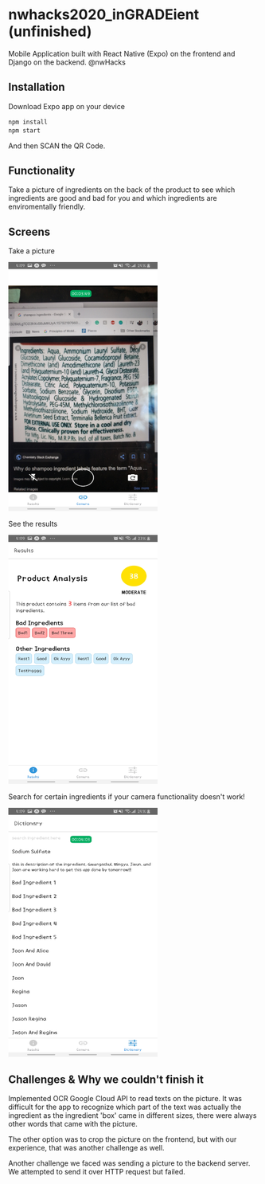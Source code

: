# nwhacks2020_inGRADEient (unfinished)

Mobile Application built with React Native (Expo) on the frontend and Django on the backend. @nwHacks

## Installation

Download Expo app on your device

```bash
npm install
npm start
```

And then SCAN the QR Code.

## Functionality

Take a picture of ingredients on the back of the product to see which ingredients are good and bad for you and which ingredients are enviromentally friendly.

## Screens

Take a picture

<img src="Screenshot_20200116-160935_Expo.jpg" width="300" height="500">

See the results

<img src="Screenshot_20200116-160910_Expo.jpg" width="300" height="500">

Search for certain ingredients if your camera functionality doesn't work!

<img src="Screenshot_20200116-160948_Expo.jpg" width="300" height="500">

## Challenges & Why we couldn't finish it

Implemented OCR Google Cloud API to read texts on the picture. It was difficult for the app to recognize which part of the text was actually the ingredient as the ingredient 'box' came in different sizes, there were always other words that came with the picture.

The other option was to crop the picture on the frontend, but with our experience, that was another challenge as well.

Another challenge we faced was sending a picture to the backend server. We attempted to send it over HTTP request but failed.
